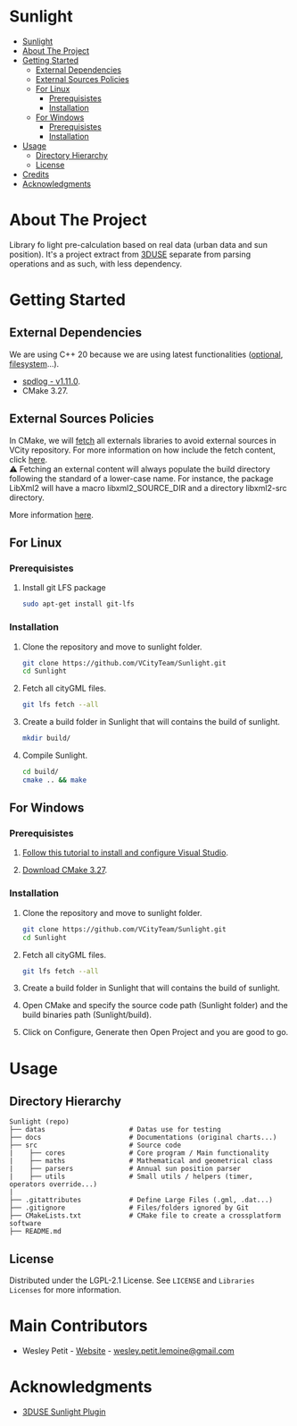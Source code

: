 # Sunlight

<!-- TOC -->

- [Sunlight](#sunlight)
- [About The Project](#about-the-project)
- [Getting Started](#getting-started)
  - [External Dependencies](#external-dependencies)
  - [External Sources Policies](#external-sources-policies)
  - [For Linux](#for-linux)
    - [Prerequisistes](#prerequisistes)
    - [Installation](#installation)
  - [For Windows](#for-windows)
    - [Prerequisistes](#prerequisistes-1)
    - [Installation](#installation-1)
- [Usage](#usage)
  - [Directory Hierarchy](#directory-hierarchy)
  - [License](#license)
- [Credits](#credits)
- [Acknowledgments](#acknowledgments)

<!-- /TOC -->

# About The Project

Library fo light pre-calculation based on real data (urban data and sun position). It's a project extract from [3DUSE](https://github.com/VCityTeam/3DUSE) separate from parsing operations and as such, with less dependency.

# Getting Started

## External Dependencies

We are using C++ 20 because we are using latest functionalities ([optional](https://en.cppreference.com/w/cpp/utility/optional), [filesystem](https://en.cppreference.com/w/cpp/filesystem)...).

- [spdlog - v1.11.0](https://github.com/gabime/spdlog).
- CMake 3.27.

## External Sources Policies

In CMake, we will [fetch](https://cmake.org/cmake/help/latest/module/FetchContent.html) all externals libraries to avoid external sources in VCity repository. For more information on how include the fetch content, click [here](https://stackoverflow.com/questions/63311116/how-to-find-the-source-directory-of-package-downloaded-via-fetchcontent).  
⚠️ Fetching an external content will always populate the build directory following the standard of a lower-case name. For instance, the package LibXml2 will have a macro libxml2_SOURCE_DIR and a directory libxml2-src directory.

More information [here](https://github.com/VCityTeam/Sunlight/issues/5).

## For Linux

### Prerequisistes

1. Install git LFS package

   ``` bash
   sudo apt-get install git-lfs
   ```

### Installation

1. Clone the repository and move to sunlight folder.

   ``` bash
   git clone https://github.com/VCityTeam/Sunlight.git
   cd Sunlight
   ```

2. Fetch all cityGML files.

   ``` bash
   git lfs fetch --all
   ```

3. Create a build folder in Sunlight that will contains the build of sunlight.

   ``` bash
   mkdir build/
   ```

4. Compile Sunlight.

   ``` bash
   cd build/
   cmake .. && make
   ```

## For Windows

### Prerequisistes

1. [Follow this tutorial to install and configure Visual Studio](https://learn.microsoft.com/en-us/cpp/build/vscpp-step-0-installation?view=msvc-170).

2. [Download CMake 3.27](https://cmake.org/download/).

### Installation

1. Clone the repository and move to sunlight folder.

   ``` bash
   git clone https://github.com/VCityTeam/Sunlight.git
   cd Sunlight
   ```

2. Fetch all cityGML files.

   ``` bash
   git lfs fetch --all
   ```

3. Create a build folder in Sunlight that will contains the build of sunlight.

4. Open CMake and specify the source code path (Sunlight folder) and the build binaries path (Sunlight/build).

5. Click on Configure, Generate then Open Project and you are good to go.

# Usage

## Directory Hierarchy

```
Sunlight (repo)
├── datas                     # Datas use for testing
├── docs                      # Documentations (original charts...)
├── src                       # Source code
|    ├── cores                # Core program / Main functionality
|    ├── maths                # Mathematical and geometrical class
|    ├── parsers              # Annual sun position parser
|    ├── utils                # Small utils / helpers (timer, operators override...)
|
├── .gitattributes            # Define Large Files (.gml, .dat...)
├── .gitignore                # Files/folders ignored by Git
├── CMakeLists.txt            # CMake file to create a crossplatform software
├── README.md
```

## License

Distributed under the LGPL-2.1 License. See `LICENSE` and `Libraries Licenses` for more information.

# Main Contributors

- Wesley Petit - [Website](https://wesleypetit.fr/) - <wesley.petit.lemoine@gmail.com>

# Acknowledgments

- [3DUSE Sunlight Plugin](https://github.com/VCityTeam/3DUSE)

